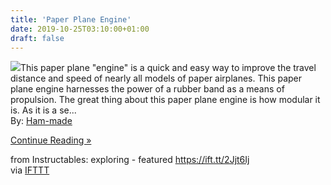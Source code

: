```yaml
---
title: 'Paper Plane Engine'
date: 2019-10-25T03:10:00+01:00
draft: false
---
```


[![](https://content.instructables.com/F4L/01ZF/K24YIJ7B/F4L01ZFK24YIJ7B.SMALL.jpg)](https://www.instructables.com/id/Paper-Plane-Engine/)This paper plane "engine" is a quick and easy way to improve the travel distance and speed of nearly all models of paper airplanes. This paper plane engine harnesses the power of a rubber band as a means of propulsion. The great thing about this paper plane engine is how modular it is. As it is a se...  
By: [Ham-made](https://www.instructables.com/member/Ham-made/)  
  
[Continue Reading »](https://www.instructables.com/id/Paper-Plane-Engine/)  
  
from Instructables: exploring - featured https://ift.tt/2Jjt6Ij  
via [IFTTT](https://ifttt.com/?ref=da&site=blogger)